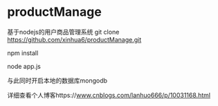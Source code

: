 # productManage
基于nodejs的用户商品管理系统
git clone https://github.com/xinhua6/productManage.git

npm install

node app.js

与此同时开启本地的数据库mongodb

详细查看个人博客https://www.cnblogs.com/lanhuo666/p/10031168.html

